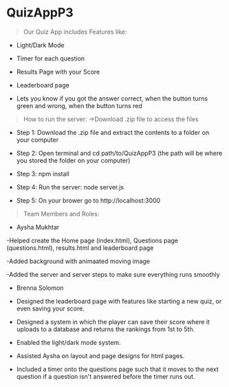 # QuizAppP3
>Our Quiz App includes Features like:

- Light/Dark Mode

- Timer for each question

- Results Page with your Score

- Leaderboard page

- Lets you know if you got the answer correct, when the button turns green and wrong, when the button turns red


>How to run the server:
->Download .zip file to access the files

- Step 1: Download the .zip file and extract the contents to a folder on your computer

- Step 2: Open terminal and cd path/to/QuizAppP3  (the path will be where you stored the folder on your computer)

- Step 3: npm install

- Step 4: Run the server: node server.js

- Step 5: On your brower go to http://localhost:3000


>Team Members and Roles:

- Aysha Mukhtar
  
-Helped create the Home page (index.html), Questions page (questions.html), results.html and leaderboard page

-Added background with animaated moving image

-Added the server and server steps to make sure everything runs smoothly





- Brenna Solomon
 
- Designed the leaderboard page with features like starting a new quiz, or even saving your score.
- Designed a system in which the player can save their score where it uploads to a database and returns the rankings from 1st to 5th.
- Enabled the light/dark mode system.
- Assisted Aysha on layout and page designs for html pages.
- Included a timer onto the questions page such that it moves to the next question if a question isn't answered before the timer runs out.
